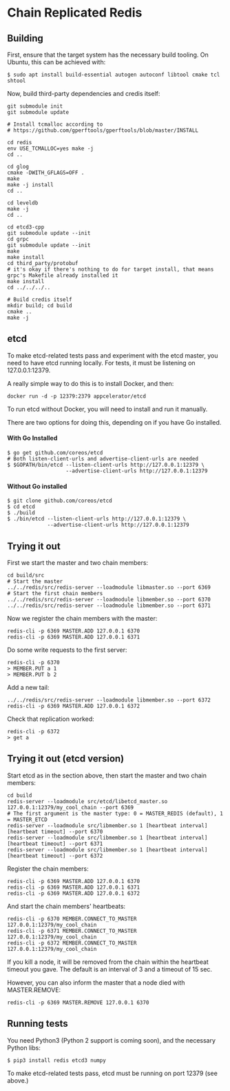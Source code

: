 # Chain Replicated Redis

## Building

First, ensure that the target system has the necessary build tooling. On Ubuntu, this can be achieved with:
```
$ sudo apt install build-essential autogen autoconf libtool cmake tcl shtool
```

Now, build third-party dependencies and credis itself:
```
git submodule init
git submodule update

# Install tcmalloc according to
# https://github.com/gperftools/gperftools/blob/master/INSTALL

cd redis
env USE_TCMALLOC=yes make -j
cd ..

cd glog
cmake -DWITH_GFLAGS=OFF .
make
make -j install
cd ..

cd leveldb
make -j
cd ..

cd etcd3-cpp
git submodule update --init
cd grpc
git submodule update --init
make
make install
cd third_party/protobuf
# it's okay if there's nothing to do for target install, that means grpc's Makefile already installed it
make install
cd ../../../..

# Build credis itself
mkdir build; cd build
cmake ..
make -j
```

## etcd
To make etcd-related tests pass and experiment with the etcd master, you
need to have etcd running locally. For tests, it must be listening on 127.0.0.1:12379.

A really simple way to do this is to install Docker, and then:

```
docker run -d -p 12379:2379 appcelerator/etcd
```

To run etcd without Docker, you will need to install and run it manually.

There are two options for doing this, depending on if you have Go installed.

#### With Go Installed
```$xslt
$ go get github.com/coreos/etcd
# Both listen-client-urls and advertise-client-urls are needed
$ $GOPATH/bin/etcd --listen-client-urls http://127.0.0.1:12379 \
                   --advertise-client-urls http://127.0.0.1:12379
```

#### Without Go installed
```$xslt
$ git clone github.com/coreos/etcd
$ cd etcd
$ ./build
$ ./bin/etcd --listen-client-urls http://127.0.0.1:12379 \
             --advertise-client-urls http://127.0.0.1:12379
```

## Trying it out

First we start the master and two chain members:

```
cd build/src
# Start the master
../../redis/src/redis-server --loadmodule libmaster.so --port 6369
# Start the first chain members
../../redis/src/redis-server --loadmodule libmember.so --port 6370
../../redis/src/redis-server --loadmodule libmember.so --port 6371
```

Now we register the chain members with the master:

```
redis-cli -p 6369 MASTER.ADD 127.0.0.1 6370
redis-cli -p 6369 MASTER.ADD 127.0.0.1 6371
```

Do some write requests to the first server:

```
redis-cli -p 6370
> MEMBER.PUT a 1
> MEMBER.PUT b 2
```

Add a new tail:

```
../../redis/src/redis-server --loadmodule libmember.so --port 6372
redis-cli -p 6369 MASTER.ADD 127.0.0.1 6372
```

Check that replication worked:

```
redis-cli -p 6372
> get a
```

## Trying it out (etcd version)

Start etcd as in the section above, then start the master and two chain members:

```
cd build
redis-server --loadmodule src/etcd/libetcd_master.so 127.0.0.1:12379/my_cool_chain --port 6369
# The first argument is the master type: 0 = MASTER_REDIS (default), 1 = MASTER_ETCD
redis-server --loadmodule src/libmember.so 1 [heartbeat interval] [heartbeat timeout] --port 6370
redis-server --loadmodule src/libmember.so 1 [heartbeat interval] [heartbeat timeout] --port 6371
redis-server --loadmodule src/libmember.so 1 [heartbeat interval] [heartbeat timeout] --port 6372
```

Register the chain members:

```
redis-cli -p 6369 MASTER.ADD 127.0.0.1 6370
redis-cli -p 6369 MASTER.ADD 127.0.0.1 6371
redis-cli -p 6369 MASTER.ADD 127.0.0.1 6372
```

And start the chain members' heartbeats:

```
redis-cli -p 6370 MEMBER.CONNECT_TO_MASTER 127.0.0.1:12379/my_cool_chain
redis-cli -p 6371 MEMBER.CONNECT_TO_MASTER 127.0.0.1:12379/my_cool_chain
redis-cli -p 6372 MEMBER.CONNECT_TO_MASTER 127.0.0.1:12379/my_cool_chain
```

If you kill a node, it will be removed from the chain within the heartbeat timeout you gave.
The default is an interval of 3 and a timeout of 15 sec.

However, you can also inform the master that a node died with MASTER.REMOVE:

```
redis-cli -p 6369 MASTER.REMOVE 127.0.0.1 6370
```

## Running tests
You need Python3 (Python 2 support is coming soon), and the necessary Python libs:
```
$ pip3 install redis etcd3 numpy
```

To make etcd-related tests pass, etcd must be running on port 12379 (see above.)

